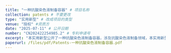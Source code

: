 ```yaml
---
title: "一种抗酸染色液制备容器" # 项目名称
collection: patents # 不要更改
type: "实用新型" # 改成项目的类型
venue: "授权" #资质方
date: "2025-07-11" # 公开日期
number: "CN202422254985.2" # 专利申请号
excerpt: "本实用新型公开了一种抗酸染色液制备容器，涉及抗酸染色液制备领域，本实用新型包括容器主体，容器主体上通过密封轴承连接有搅拌轴，容器主体的顶部两侧均设有进料筒。本实用新型通过设置有进料组件，当需将液体定量进入至容器主体内部进行混合时，可将液体先加入至进料筒内，此时由于通孔与进料筒错位，转环可封堵进料筒，进而防止液体直接流入至容器主体内部，当液体加入到合适位置后，刻度线的设置可计量进入至容器主体内部的液体量，工作人员通过旋钮转动搅拌杆，搅拌杆则带动齿轮转动，使转环转动，当通孔与进料筒对齐时，此时液体便可通过通孔流入至容器主体内部，通过该方式可精确计量加入至容器主体内的液体量。"
paperurl: /files/pdf/Patents-一种抗酸染色液制备容器.pdf
---
```



